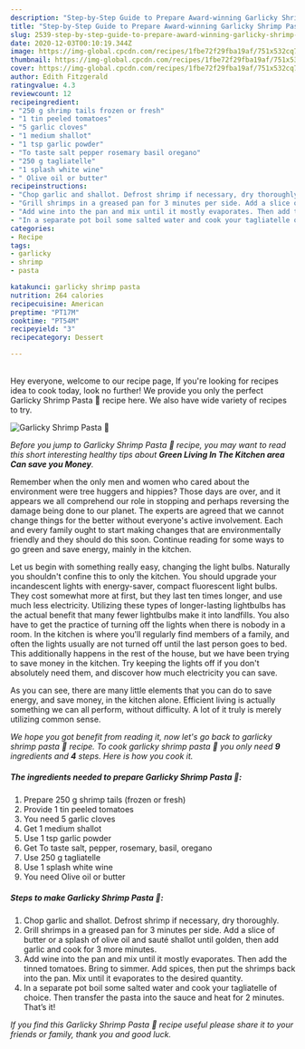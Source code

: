 ```yaml
---
description: "Step-by-Step Guide to Prepare Award-winning Garlicky Shrimp Pasta 🍤"
title: "Step-by-Step Guide to Prepare Award-winning Garlicky Shrimp Pasta 🍤"
slug: 2539-step-by-step-guide-to-prepare-award-winning-garlicky-shrimp-pasta
date: 2020-12-03T00:10:19.344Z
image: https://img-global.cpcdn.com/recipes/1fbe72f29fba19af/751x532cq70/garlicky-shrimp-pasta-🍤-recipe-main-photo.jpg
thumbnail: https://img-global.cpcdn.com/recipes/1fbe72f29fba19af/751x532cq70/garlicky-shrimp-pasta-🍤-recipe-main-photo.jpg
cover: https://img-global.cpcdn.com/recipes/1fbe72f29fba19af/751x532cq70/garlicky-shrimp-pasta-🍤-recipe-main-photo.jpg
author: Edith Fitzgerald
ratingvalue: 4.3
reviewcount: 12
recipeingredient:
- "250 g shrimp tails frozen or fresh"
- "1 tin peeled tomatoes"
- "5 garlic cloves"
- "1 medium shallot"
- "1 tsp garlic powder"
- "To taste salt pepper rosemary basil oregano"
- "250 g tagliatelle"
- "1 splash white wine"
- " Olive oil or butter"
recipeinstructions:
- "Chop garlic and shallot. Defrost shrimp if necessary, dry thoroughly."
- "Grill shrimps in a greased pan for 3 minutes per side. Add a slice of butter or a splash of olive oil and sauté shallot until golden, then add garlic and cook for 3 more minutes."
- "Add wine into the pan and mix until it mostly evaporates. Then add the tinned tomatoes. Bring to simmer. Add spices, then put the shrimps back into the pan. Mix until it evaporates to the desired quantity."
- "In a separate pot boil some salted water and cook your tagliatelle of choice. Then transfer the pasta into the sauce and heat for 2 minutes. That’s it!"
categories:
- Recipe
tags:
- garlicky
- shrimp
- pasta

katakunci: garlicky shrimp pasta 
nutrition: 264 calories
recipecuisine: American
preptime: "PT17M"
cooktime: "PT54M"
recipeyield: "3"
recipecategory: Dessert

---
```

<br>
Hey everyone, welcome to our recipe page, If you're looking for recipes idea to cook today, look no further! We provide you only the perfect Garlicky Shrimp Pasta 🍤 recipe here. We also have wide variety of recipes to try.
<br>


![Garlicky Shrimp Pasta 🍤](https://img-global.cpcdn.com/recipes/1fbe72f29fba19af/751x532cq70/garlicky-shrimp-pasta-🍤-recipe-main-photo.jpg)

<i>Before you jump to Garlicky Shrimp Pasta 🍤 recipe, you may want to read this short interesting healthy tips about 
<strong>Green Living In The Kitchen area Can save you Money</strong>.</i>
</br>

Remember when the only men and women who cared about the environment were tree huggers and hippies? Those days are over, and it appears we all comprehend our role in stopping and perhaps reversing the damage being done to our planet. The experts are agreed that we cannot change things for the better without everyone's active involvement. Each and every family ought to start making changes that are environmentally friendly and they should do this soon. Continue reading for some ways to go green and save energy, mainly in the kitchen.

Let us begin with something really easy, changing the light bulbs. Naturally you shouldn't confine this to only the kitchen. You should upgrade your incandescent lights with energy-saver, compact fluorescent light bulbs. They cost somewhat more at first, but they last ten times longer, and use much less electricity. Utilizing these types of longer-lasting lightbulbs has the actual benefit that many fewer lightbulbs make it into landfills. You also have to get the practice of turning off the lights when there is nobody in a room. In the kitchen is where you'll regularly find members of a family, and often the lights usually are not turned off until the last person goes to bed. This additionally happens in the rest of the house, but we have been trying to save money in the kitchen. Try keeping the lights off if you don't absolutely need them, and discover how much electricity you can save.

As you can see, there are many little elements that you can do to save energy, and save money, in the kitchen alone. Efficient living is actually something we can all perform, without difficulty. A lot of it truly is merely utilizing common sense.


<i>We hope you got benefit from reading it, now let's go back to garlicky shrimp pasta 🍤 recipe. To cook garlicky shrimp pasta 🍤 you only need <strong>9</strong> ingredients and <strong>4</strong> steps. Here is how you cook it.
</i>

##### The ingredients needed to prepare Garlicky Shrimp Pasta 🍤:

1. Prepare 250 g shrimp tails (frozen or fresh)
1. Provide 1 tin peeled tomatoes
1. You need 5 garlic cloves
1. Get 1 medium shallot
1. Use 1 tsp garlic powder
1. Get To taste salt, pepper, rosemary, basil, oregano
1. Use 250 g tagliatelle
1. Use 1 splash white wine
1. You need  Olive oil or butter


##### Steps to make Garlicky Shrimp Pasta 🍤:

1. Chop garlic and shallot. Defrost shrimp if necessary, dry thoroughly.
1. Grill shrimps in a greased pan for 3 minutes per side. Add a slice of butter or a splash of olive oil and sauté shallot until golden, then add garlic and cook for 3 more minutes.
1. Add wine into the pan and mix until it mostly evaporates. Then add the tinned tomatoes. Bring to simmer. Add spices, then put the shrimps back into the pan. Mix until it evaporates to the desired quantity.
1. In a separate pot boil some salted water and cook your tagliatelle of choice. Then transfer the pasta into the sauce and heat for 2 minutes. That’s it!


<i>If you find this Garlicky Shrimp Pasta 🍤 recipe useful please share it to your friends or family, thank you and good luck.</i>
